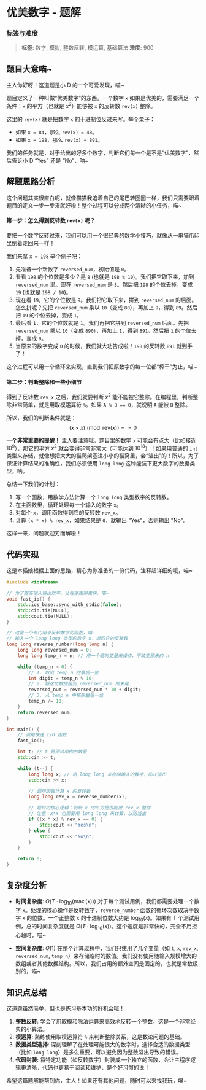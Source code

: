 # 优美数字 - 题解

### 标签与难度
> **标签**: 数学, 模拟, 整数反转, 模运算, 基础算法
> **难度**: 900

## 题目大意喵~

主人你好呀！这道题是小 D 的一个可爱发现，喵~

题目定义了一种叫做“优美数字”的东西。一个数字 `x` 如果是优美的，需要满足一个条件：`x` 的平方（也就是 $x^2$）能够被 `x` 的反转数 `rev(x)` 整除。

这里的 `rev(x)` 就是把数字 `x` 的十进制位反过来写。举个栗子：
- 如果 `x = 84`，那么 `rev(x) = 48`。
- 如果 `x = 198`，那么 `rev(x) = 891`。

我们的任务就是，对于给出的好多个数字，判断它们每一个是不是“优美数字”，然后告诉小 D “Yes” 还是 “No”，呐~

## 解题思路分析

这个问题其实很直白呢，就像猫猫我追着自己的尾巴转圈圈一样，我们只需要跟着题目的定义一步一步来就好啦！整个过程可以分成两个清晰的小任务，喵~

#### 第一步：怎么得到反转数 `rev(x)` 呢？

要把一个数字反转过来，我们可以用一个很经典的数学小技巧，就像从一串猫爪印里倒着走回来一样！

我们来拿 `x = 198` 举个例子吧：

1.  先准备一个新数字 `reversed_num`，初始值是 `0`。
2.  看看 `198` 的个位数是多少？是 `8` (也就是 `198 % 10`)。我们把它取下来，加到 `reversed_num` 里。现在 `reversed_num` 是 `8`。然后把 `198` 的个位去掉，变成 `19` (也就是 `198 / 10`)。
3.  现在看 `19`，它的个位数是 `9`。我们把它取下来，拼到 `reversed_num` 的后面。怎么拼呢？先把 `reversed_num` 乘以 `10`（变成 `80`），再加上 `9`，得到 `89`。然后把 `19` 的个位去掉，变成 `1`。
4.  最后看 `1`，它的个位数就是 `1`。我们再把它拼到 `reversed_num` 后面。先把 `reversed_num` 乘以 `10`（变成 `890`），再加上 `1`，得到 `891`。然后把 `1` 的个位去掉，变成 `0`。
5.  当原来的数字变成 `0` 的时候，我们就大功告成啦！`198` 的反转数 `891` 就到手了！

这个过程可以用一个循环来实现，直到我们把原数字的每一位都“榨干”为止，喵~

#### 第二步：判断整除和一些小细节

得到了反转数 `rev_x` 之后，我们就要判断 $x^2$ 能不能被它整除。在编程里，判断整除非常简单，就是用取模运算符 `%`。如果 `A % B == 0`，就说明 `A` 能被 `B` 整除。

所以，我们的判断条件就是：
$$
(x \times x) \pmod{\text{rev}(x)} == 0
$$

**一个非常重要的提醒！**
主人要注意哦，题目里的数字 `x` 可能会有点大（比如接近 $10^9$），那它的平方 $x^2$ 就会变得非常非常大（可能达到 $10^{18}$）！如果用普通的 `int` 类型来存储，就像想把大大的猫爬架塞进小小的猫窝里，会“溢出”的！所以，为了保证计算结果的准确性，我们必须使用 `long long` 这种能装下更大数字的数据类型，呐。

总结一下我们的计划：
1.  写一个函数，用数学方法计算一个 `long long` 类型数字的反转数。
2.  在主函数里，循环处理每一个输入的数字 `x`。
3.  对每个 `x`，调用函数得到它的反转数 `rev_x`。
4.  计算 `(x * x) % rev_x`，如果结果是 `0`，就输出 "Yes"，否则输出 "No"。

这样一来，问题就迎刃而解啦！

## 代码实现

这是本猫娘根据上面的思路，精心为你准备的一份代码，注释超详细的哦，喵~

```cpp
#include <iostream>

// 为了提高输入输出效率，让程序跑得更快，喵~
void fast_io() {
    std::ios_base::sync_with_stdio(false);
    std::cin.tie(NULL);
    std::cout.tie(NULL);
}

// 这是一个专门用来反转数字的函数，喵~
// 输入一个 long long 类型的数字 n，返回它的反转数
long long reverse_number(long long n) {
    long long reversed_num = 0;
    long long temp_n = n; // 用一个临时变量来操作，不改变原来的 n

    while (temp_n > 0) {
        // 1. 取出 temp_n 的最后一位
        int digit = temp_n % 10;
        // 2. 将这位数拼接到 reversed_num 的末尾
        reversed_num = reversed_num * 10 + digit;
        // 3. 从 temp_n 中移除最后一位
        temp_n /= 10;
    }
    return reversed_num;
}

int main() {
    // 调用快速 I/O 函数
    fast_io();

    int t; // t 是测试用例的数量
    std::cin >> t;

    while (t--) {
        long long x; // 用 long long 来存储输入的数字，防止溢出
        std::cin >> x;

        // 调用函数计算 x 的反转数
        long long rev_x = reverse_number(x);

        // 题目的核心逻辑：判断 x 的平方是否能被 rev_x 整除
        // 注意：x*x 也需要用 long long 来计算，以防溢出
        if ((x * x) % rev_x == 0) {
            std::cout << "Yes\n";
        } else {
            std::cout << "No\n";
        }
    }

    return 0;
}
```

## 复杂度分析

-   **时间复杂度**: $O(T \cdot \log_{10}(\max(x)))$
    对于每个测试用例，我们都需要处理一个数字 `x`。处理的核心操作是反转数字，`reverse_number` 函数的循环次数取决于数字 `x` 的位数。一个正整数 x 的十进制位数大约是 $\log_{10}(x)$。如果有 T 个测试用例，总的时间复杂度就是 $O(T \cdot \log_{10}(x))$。这个速度是非常快的，完全不用担心超时，喵~

-   **空间复杂度**: $O(1)$
    在整个计算过程中，我们只使用了几个变量（如 `t`, `x`, `rev_x`, `reversed_num`, `temp_n`）来存储临时的数值。我们没有使用随输入规模增大的数组或者其他数据结构。所以，我们占用的额外空间是固定的，也就是常数级别的，喵~

## 知识点总结

这道题虽然简单，但也是练习基本功的好机会哦！

1.  **整数反转**: 学会了用取模和除法运算来高效地反转一个整数，这是一个非常经典的小算法。
2.  **模运算**: 熟练使用取模运算符 `%` 来判断整除关系，这是数论问题的基础。
3.  **数据类型选择**: 深刻理解了在处理可能很大的数字时，选择合适的数据类型（比如 `long long`）是多么重要，可以避免因为整数溢出导致的错误。
4.  **代码封装**: 将特定功能（如反转数字）封装成一个独立的函数，会让主程序逻辑更清晰，代码也更易于阅读和维护，是个好习惯的说！

希望这篇题解能帮到你，主人！如果还有其他问题，随时可以来找我玩，喵~